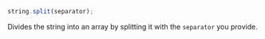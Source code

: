 ```javascript
string.split(separator);
```

Divides the string into an array by splitting it with the `separator` you provide.